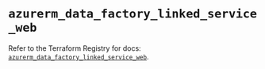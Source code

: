 # `azurerm_data_factory_linked_service_web`

Refer to the Terraform Registry for docs: [`azurerm_data_factory_linked_service_web`](https://registry.terraform.io/providers/hashicorp/azurerm/4.46.0/docs/resources/data_factory_linked_service_web).
